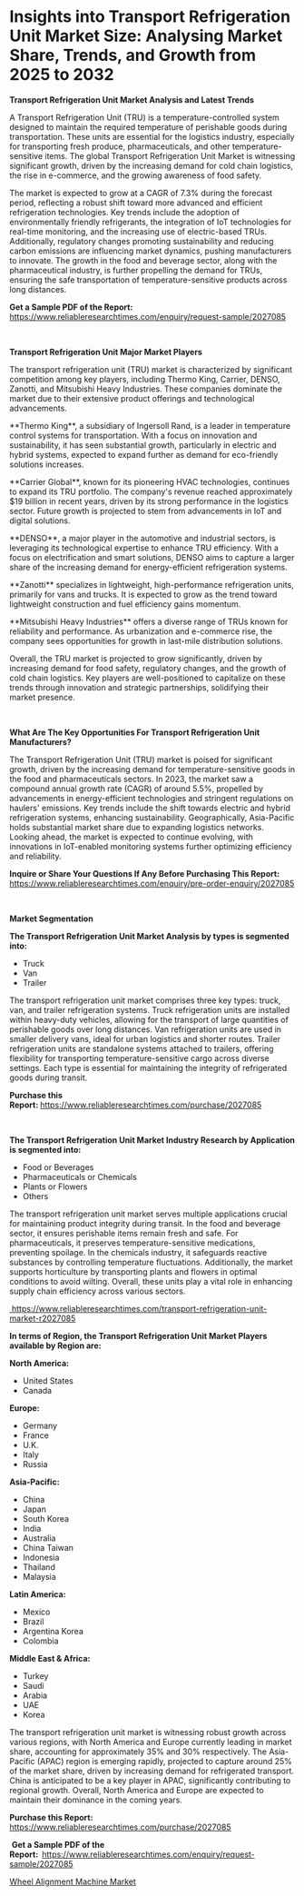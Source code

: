 <p><h1>Insights into Transport Refrigeration Unit Market Size: Analysing Market Share, Trends, and Growth from 2025 to 2032</h1></p><p><strong>Transport Refrigeration Unit Market Analysis and Latest Trends</strong></p>
<p><p>A Transport Refrigeration Unit (TRU) is a temperature-controlled system designed to maintain the required temperature of perishable goods during transportation. These units are essential for the logistics industry, especially for transporting fresh produce, pharmaceuticals, and other temperature-sensitive items. The global Transport Refrigeration Unit Market is witnessing significant growth, driven by the increasing demand for cold chain logistics, the rise in e-commerce, and the growing awareness of food safety.</p><p>The market is expected to grow at a CAGR of 7.3% during the forecast period, reflecting a robust shift toward more advanced and efficient refrigeration technologies. Key trends include the adoption of environmentally friendly refrigerants, the integration of IoT technologies for real-time monitoring, and the increasing use of electric-based TRUs. Additionally, regulatory changes promoting sustainability and reducing carbon emissions are influencing market dynamics, pushing manufacturers to innovate. The growth in the food and beverage sector, along with the pharmaceutical industry, is further propelling the demand for TRUs, ensuring the safe transportation of temperature-sensitive products across long distances.</p></p>
<p><strong>Get a Sample PDF of the Report:&nbsp;</strong> <a href="https://www.reliableresearchtimes.com/enquiry/request-sample/2027085?utm_campaign=3355&utm_medium=2&utm_source=Github&utm_content=ia&utm_term=30032025&utm_id=transport-refrigeration-unit">https://www.reliableresearchtimes.com/enquiry/request-sample/2027085</a></p>
<p>&nbsp;</p>
<p><strong>Transport Refrigeration Unit Major Market Players</strong></p>
<p><p>The transport refrigeration unit (TRU) market is characterized by significant competition among key players, including Thermo King, Carrier, DENSO, Zanotti, and Mitsubishi Heavy Industries. These companies dominate the market due to their extensive product offerings and technological advancements.</p><p>**Thermo King**, a subsidiary of Ingersoll Rand, is a leader in temperature control systems for transportation. With a focus on innovation and sustainability, it has seen substantial growth, particularly in electric and hybrid systems, expected to expand further as demand for eco-friendly solutions increases.</p><p>**Carrier Global**, known for its pioneering HVAC technologies, continues to expand its TRU portfolio. The company's revenue reached approximately $19 billion in recent years, driven by its strong performance in the logistics sector. Future growth is projected to stem from advancements in IoT and digital solutions.</p><p>**DENSO**, a major player in the automotive and industrial sectors, is leveraging its technological expertise to enhance TRU efficiency. With a focus on electrification and smart solutions, DENSO aims to capture a larger share of the increasing demand for energy-efficient refrigeration systems.</p><p>**Zanotti** specializes in lightweight, high-performance refrigeration units, primarily for vans and trucks. It is expected to grow as the trend toward lightweight construction and fuel efficiency gains momentum.</p><p>**Mitsubishi Heavy Industries** offers a diverse range of TRUs known for reliability and performance. As urbanization and e-commerce rise, the company sees opportunities for growth in last-mile distribution solutions.</p><p>Overall, the TRU market is projected to grow significantly, driven by increasing demand for food safety, regulatory changes, and the growth of cold chain logistics. Key players are well-positioned to capitalize on these trends through innovation and strategic partnerships, solidifying their market presence.</p></p>
<p>&nbsp;</p>
<p><strong>What Are The Key Opportunities For Transport Refrigeration Unit Manufacturers?</strong></p>
<p><p>The Transport Refrigeration Unit (TRU) market is poised for significant growth, driven by the increasing demand for temperature-sensitive goods in the food and pharmaceuticals sectors. In 2023, the market saw a compound annual growth rate (CAGR) of around 5.5%, propelled by advancements in energy-efficient technologies and stringent regulations on haulers' emissions. Key trends include the shift towards electric and hybrid refrigeration systems, enhancing sustainability. Geographically, Asia-Pacific holds substantial market share due to expanding logistics networks. Looking ahead, the market is expected to continue evolving, with innovations in IoT-enabled monitoring systems further optimizing efficiency and reliability.</p></p>
<p><strong>Inquire or Share Your Questions If Any Before Purchasing This Report:</strong> <a href="https://www.reliableresearchtimes.com/enquiry/pre-order-enquiry/2027085?utm_campaign=3355&utm_medium=2&utm_source=Github&utm_content=ia&utm_term=30032025&utm_id=transport-refrigeration-unit">https://www.reliableresearchtimes.com/enquiry/pre-order-enquiry/2027085</a></p>
<p>&nbsp;</p>
<p><strong>Market Segmentation</strong></p>
<p><strong>The Transport Refrigeration Unit Market Analysis by types is segmented into:</strong></p>
<p><ul><li>Truck</li><li>Van</li><li>Trailer</li></ul></p>
<p><p>The transport refrigeration unit market comprises three key types: truck, van, and trailer refrigeration systems. Truck refrigeration units are installed within heavy-duty vehicles, allowing for the transport of large quantities of perishable goods over long distances. Van refrigeration units are used in smaller delivery vans, ideal for urban logistics and shorter routes. Trailer refrigeration units are standalone systems attached to trailers, offering flexibility for transporting temperature-sensitive cargo across diverse settings. Each type is essential for maintaining the integrity of refrigerated goods during transit.</p></p>
<p><strong>Purchase this Report:&nbsp;</strong><a href="https://www.reliableresearchtimes.com/purchase/2027085?utm_campaign=3355&utm_medium=2&utm_source=Github&utm_content=ia&utm_term=30032025&utm_id=transport-refrigeration-unit">https://www.reliableresearchtimes.com/purchase/2027085</a></p>
<p>&nbsp;</p>
<p><strong>The Transport Refrigeration Unit Market Industry Research by Application is segmented into:</strong></p>
<p><ul><li>Food or Beverages</li><li>Pharmaceuticals or Chemicals</li><li>Plants or Flowers</li><li>Others</li></ul></p>
<p><p>The transport refrigeration unit market serves multiple applications crucial for maintaining product integrity during transit. In the food and beverage sector, it ensures perishable items remain fresh and safe. For pharmaceuticals, it preserves temperature-sensitive medications, preventing spoilage. In the chemicals industry, it safeguards reactive substances by controlling temperature fluctuations. Additionally, the market supports horticulture by transporting plants and flowers in optimal conditions to avoid wilting. Overall, these units play a vital role in enhancing supply chain efficiency across various sectors.</p></p>
<p><a href="https://www.reliableresearchtimes.com/transport-refrigeration-unit-market-r2027085?utm_campaign=3355&utm_medium=2&utm_source=Github&utm_content=ia&utm_term=30032025&utm_id=transport-refrigeration-unit">&nbsp;https://www.reliableresearchtimes.com/transport-refrigeration-unit-market-r2027085</a></p>
<p><strong>In terms of Region, the Transport Refrigeration Unit Market Players available by Region are:</strong></p>
<p>
    <p> <strong> North America: </strong>
        <ul>
            <li>United States</li>
            <li>Canada</li>
        </ul>
        </p> 
    <p> <strong> Europe: </strong>
        <ul>
            <li>Germany</li>
            <li>France</li>
            <li>U.K.</li>
            <li>Italy</li>
            <li>Russia</li>
        </ul>
        </p> 
    <p> <strong> Asia-Pacific: </strong>
        <ul>
            <li>China</li>
            <li>Japan</li>
            <li>South Korea</li>
            <li>India</li>
            <li>Australia</li>
            <li>China Taiwan</li>
            <li>Indonesia</li>
            <li>Thailand</li>
            <li>Malaysia</li>
        </ul>
        </p> 
    <p> <strong> Latin America: </strong>
        <ul>
            <li>Mexico</li>
            <li>Brazil</li>
            <li>Argentina Korea</li>
            <li>Colombia</li>
        </ul>
        </p> 
    <p> <strong> Middle East & Africa: </strong>
        <ul>
            <li>Turkey</li>
            <li>Saudi</li>
            <li>Arabia</li>
            <li>UAE</li>
            <li>Korea</li>
        </ul>
    </p>
    </p>
<p><p>The transport refrigeration unit market is witnessing robust growth across various regions, with North America and Europe currently leading in market share, accounting for approximately 35% and 30% respectively. The Asia-Pacific (APAC) region is emerging rapidly, projected to capture around 25% of the market share, driven by increasing demand for refrigerated transport. China is anticipated to be a key player in APAC, significantly contributing to regional growth. Overall, North America and Europe are expected to maintain their dominance in the coming years.</p></p>
<p><strong>Purchase this Report: </strong><a href="https://www.reliableresearchtimes.com/purchase/2027085?utm_campaign=3355&utm_medium=2&utm_source=Github&utm_content=ia&utm_term=30032025&utm_id=transport-refrigeration-unit">https://www.reliableresearchtimes.com/purchase/2027085</a></p>
<p>&nbsp;<strong>Get a Sample PDF of the Report:&nbsp;&nbsp;</strong><a href="https://www.reliableresearchtimes.com/enquiry/request-sample/2027085?utm_campaign=3355&utm_medium=2&utm_source=Github&utm_content=ia&utm_term=30032025&utm_id=transport-refrigeration-unit">https://www.reliableresearchtimes.com/enquiry/request-sample/2027085</a></p>
<p><strong></strong></p>
<p><p><a href="https://github.com/gunbybeahmg1/Market-Research-Report-List-1/blob/main/wheel-alignment-machine-market.md?utm_campaign=3355&utm_medium=2&utm_source=Github&utm_content=ia&utm_term=30032025&utm_id=transport-refrigeration-unit">Wheel Alignment Machine Market</a></p></p>